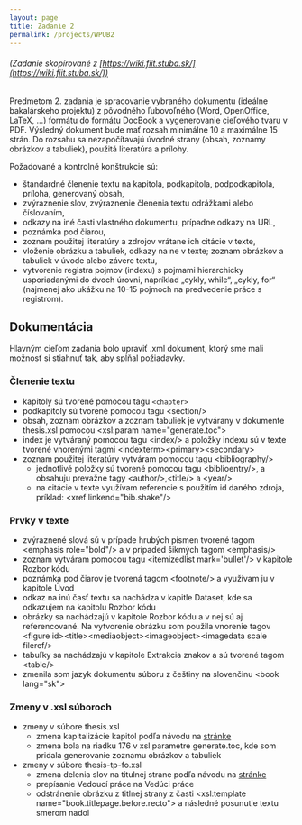 ```yaml
---
layout: page
title: Zadanie 2
permalink: /projects/WPUB2
---
```

###### _(Zadanie skopírované z [https://wiki.fiit.stuba.sk/](https://wiki.fiit.stuba.sk/))_

Predmetom 2. zadania je spracovanie vybraného dokumentu (ideálne bakalárskeho projektu) z pôvodného ľubovoľného (Word, OpenOffice, LaTeX, …) formátu do formátu DocBook a vygenerovanie cieľového tvaru v PDF. Výsledný dokument bude mať rozsah minimálne 10 a maximálne 15 strán. Do rozsahu sa nezapočítavajú úvodné strany (obsah, zoznamy obrázkov a tabuliek), použitá literatúra a prílohy.

Požadované a kontrolné konštrukcie sú:

  * štandardné členenie textu na kapitola, podkapitola, podpodkapitola, príloha, generovaný obsah,
  * zvýraznenie slov, zvýraznenie členenia textu odrážkami alebo číslovaním,
  * odkazy na iné časti vlastného dokumentu, prípadne odkazy na URL,
  * poznámka pod čiarou,
  * zoznam použitej literatúry a zdrojov vrátane ich citácie v texte,
  * vloženie obrázku a tabuliek, odkazy na ne v texte; zoznam obrázkov a tabuliek v úvode alebo závere textu,
  * vytvorenie registra pojmov (indexu) s pojmami hierarchicky usporiadanými do dvoch úrovni, napríklad „cykly, while“, „cykly, for“ (najmenej ako ukážku na 10-15 pojmoch na predvedenie práce s registrom).

## Dokumentácia
Hlavným cieľom zadania bolo upraviť .xml dokument, ktorý sme mali možnosť si stiahnuť tak, aby spĺňal požiadavky.

### Členenie textu
  * kapitoly sú tvorené pomocou tagu `<chapter>`
  * podkapitoly sú tvorené pomocou tagu \<section/>
  * obsah, zoznam obrázkov a zoznam tabuliek je vytvárany v dokumente thesis.xsl pomocou \<xsl:param name="generate.toc">
  * index je vytváraný pomocou tagu \<index/> a položky indexu sú v texte tvorené vnorenými tagmi \<indexterm>\<primary></primary>\<secondary></secondary></indexterm>
  * zoznam použitej literatúry vytváram pomocou tagu \<bibliography/>
    * jednotlivé položky sú tvorené pomocou tagu \<biblioentry/>, a obsahuju prevažne tagy \<author/>,\<title/> a \<year/>
	* na citácie v texte využívam referencie s použitím id daného zdroja, príklad: \<xref linkend="bib.shake"/>
  
### Prvky v texte
  * zvýraznené slová sú v prípade hrubých písmen tvorené tagom \<emphasis role="bold"/> a v prípaded šikmých tagom \<emphasis/>
  * zoznam vytváram pomocou tagu \<itemizedlist mark='bullet'/> v kapitole Rozbor kódu
  * poznámka pod čiarov je tvorená tagom \<footnote/> a využívam ju v kapitole Úvod
  * odkaz na inú časť textu sa nachádza v kapitle Dataset, kde sa odkazujem na kapitolu Rozbor kódu
  * obrázky sa nachádzajú v kapitole Rozbor kódu a v nej sú aj referencované. Na vytvorenie obrázku som použila vnorenie tagov \<figure id>\<title></title>\<mediaobject>\<imageobject>\<imagedata scale fileref/></imageobject></mediaobject></figure>
  * tabuľky sa nachádzajú v kapitole Extrakcia znakov a sú tvorené tagom \<table/>
  * zmenila som jazyk dokumentu súboru z češtiny na slovenčinu \<book lang="sk">

### Zmeny v .xsl súboroch
  * zmeny v súbore thesis.xsl
    * zmena kapitalizácie kapitol podľa návodu na [stránke](https://wiki.fiit.stuba.sk/)
    * zmena bola na riadku 176 v xsl parametre generate.toc, kde som pridala generovanie zoznamu obrázkov a tabuliek
  * zmeny v súbore thesis-tp-fo.xsl
    * zmena delenia slov na titulnej strane podľa návodu na [stránke](https://wiki.fiit.stuba.sk/)
    * prepísanie Vedoucí práce na Vedúci práce
    * odstránenie obrázku z titlnej strany z časti \<xsl:template name="book.titlepage.before.recto"> a následné posunutie textu smerom nadol
